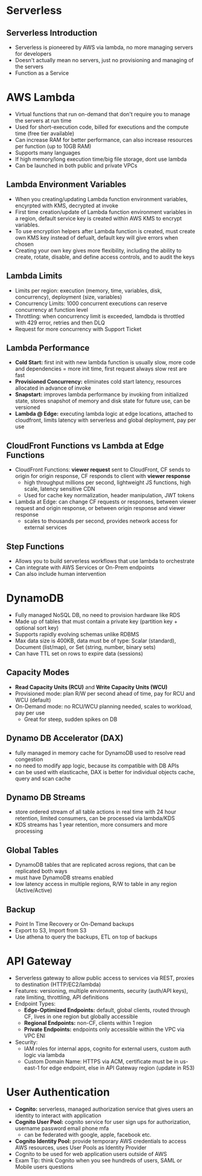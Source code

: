 # Serverless

## Serverless Introduction
- Serverless is pioneered by AWS via lambda, no more managing servers for developers
- Doesn't actually mean no servers, just no provisioning and managing of the servers
- Function as a Service

# AWS Lambda
- Virtual functions that run on-demand that don't require you to manage the servers at run time
- Used for short-execution code, billed for executions and the compute time (free tier available)
- Can increase RAM for better performance, can also increase resources per function (up to 10GB RAM)
- Supports many languages
- If high memory/long execution time/big file storage, dont use lambda
- Can be launched in both public and private VPCs

## Lambda Environment Variables
- When you creating/updating Lambda function environment variables, encyrpted with KMS, decrypted at invoke
- First time creation/update of Lambda function environment variables in a region, default service key is created within AWS KMS to encrypt variables.
- To use encryption helpers after Lambda function is created, must create own KMS key instead of defualt, default key will give errors when chosen
- Creating your own key gives more flexibility, including the ability to create, rotate, disable, and define access controls, and to audit the keys

## Lambda Limits
- Limits per region: execution (memory, time, variables, disk, concurrency), deployment (size, variables)
- Concurrency Limits: 1000 concurrent executions can reserve concurrency at function level 
- Throttling: when concurrency limit is exceeded, lamdbda is throttled with 429 error, retries and then DLQ
- Request for more concurrency with Support Ticket

## Lambda Performance
- **Cold Start:** first init with new lambda function is usually slow, more code and dependencies = more init time, first request always slow rest are fast
- **Provisioned Concurrency:** eliminates cold start latency, resources allocated in advance of invoke
- **Snapstart:** improves lambda performance by invoking from initialized state, stores snapshot of memory and disk state for future use, can be versioned
- **Lambda @ Edge:** executing lambda logic at edge locations, attached to cloudfront, limits latency with serverless and global deployment, pay per use

## CloudFront Functions vs Lambda at Edge Functions
- CloudFront Functions: **viewer request** sent to CloudFront, CF sends to origin for origin response, CF responds to client with **viewer response**
    - high throughput millions per second, lightweight JS functions, high scale, latency sensitive CDN
    - Used for cache key normalization, header manipulation, JWT tokens
- Lambda at Edge: can change CF requests or responses, between viewer request and origin response, or between origin response and viewer response
    - scales to thousands per second, provides network access for external services

## Step Functions
- Allows you to build serverless workflows that use lambda to orchestrate
- Can integrate with AWS Services or On-Prem endpoints
- Can also include human intervention

# DynamoDB
- Fully managed NoSQL DB, no need to provision hardware like RDS
- Made up of tables that must contain a private key (partition key + optional sort key)
- Supports rapidly evolving schemas unlike RDBMS
- Max data size is 400KB, data must be of type: Scalar (standard), Document (list/map), or Set (string, number, binary sets)
- Can have TTL set on rows to expire data (sessions)

## Capacity Modes
- **Read Capacity Units (RCU)** and **Write Capacity Units (WCU)**
- Provisioned mode: plan R/W per second ahead of time, pay for RCU and WCU (default)
- On-Demand mode: no RCU/WCU planning needed, scales to workload, pay per use
    - Great for steep, sudden spikes on DB

## Dynamo DB Accelerator (DAX)
- fully managed in memory cache for DynamoDB used to resolve read congestion
- no need to modify app logic, because its compatible with DB APIs
- can be used with elasticache, DAX is better for individual objects cache, query and scan cache

## Dynamo DB Streams
- store ordered stream of all table actions in real time with 24 hour retention, limited consumers, can be processed via lambda/KDS
- KDS streams has 1 year retention, more consumers and more processing

## Global Tables
- DynamoDB tables that are replicated across regions, that can be replicated both ways
- must have DynamoDB streams enabled
- low latency access in multiple regions, R/W to table in any region (Active/Active)

## Backup
- Point In Time Recovery or On-Demand backups
- Export to S3, Import from S3
- Use athena to query the backups, ETL on top of backups

# API Gateway
- Serverless gateway to allow public access to services via REST, proxies to destination (HTTP/EC2/lambda)
- Features: versioning, multiple environments, security (auth/API keys), rate limiting, throttling, API definitions
- Endpoint Types:
    - **Edge-Optimized Endpoints:** default, global clients, routed through CF, lives in one region but globally accessible
    - **Regional Endpoints:** non-CF, clients within 1 region
    - **Private Endpoints:** endpoints only accessible within the VPC via VPC ENI
- Security:
    - IAM roles for internal apps, cognito for external users, custom auth logic via lambda
    - Custom Domain Name: HTTPS via ACM, certificate must be in us-east-1 for edge endpoint, else in API Gateway region (update in R53)

# User Authentication
- **Cognito:** serverless, managed authorization service that gives users an identity to interact with application
- **Cognito User Pool:** cognito service for user sign ups for authorization, username password email phone mfa
    - can be federated with google, apple, facebook etc.
- **Cognito Identity Pool:** provide temporary AWS credentials to access AWS resources, uses User Pools as Identity Provider
- Cognito to be used for web application users outside of AWS
- Exam Tip: think Cognito when you see hundreds of users, SAML or Mobile users questions